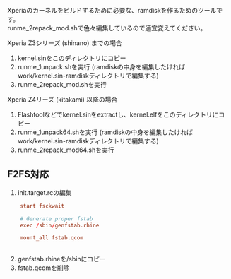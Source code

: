 Xperiaのカーネルをビルドするために必要な、ramdiskを作るためのツールです。  
runme_2repack_mod.shで色々編集しているので適宜変えてください。  

Xperia Z3シリーズ (shinano) までの場合  
1. kernel.sinをこのディレクトリにコピー  
2. runme_1unpack.shを実行 (ramdiskの中身を編集したければwork/kernel.sin-ramdiskディレクトリで編集する)  
3. runme_2repack_mod.shを実行  

Xperia Z4リーズ (kitakami) 以降の場合  
1. Flashtoolなどでkernel.sinをextractし、kernel.elfをこのディレクトリにコピー  
2. runme_1unpack64.shを実行 (ramdiskの中身を編集したければwork/kernel.sin-ramdiskディレクトリで編集する)  
3. runme_2repack_mod64.shを実行  

## F2FS対応
1. init.target.rcの編集

```ruby:init.target.rc
    start fsckwait

    # Generate proper fstab
    exec /sbin/genfstab.rhine

    mount_all fstab.qcom
    
``` 

2. genfstab.rhineを/sbinにコピー
3. fstab.qcomを削除

